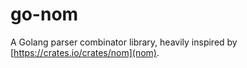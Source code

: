 # go-nom

A Golang parser combinator library, heavily inspired by [https://crates.io/crates/nom](nom).
